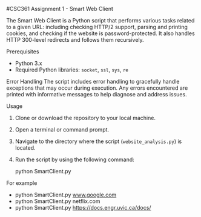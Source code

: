 #CSC361 Assignment 1 - Smart Web Client

The Smart Web Client is a Python script that performs various tasks related to 
a given URL: including checking HTTP/2 support, parsing and printing cookies, and 
checking if the website is password-protected. It also handles HTTP 300-level redirects 
and follows them recursively.

Prerequisites
- Python 3.x
- Required Python libraries: `socket`, `ssl`, `sys`, `re`

Error Handling
The script includes error handling to gracefully handle exceptions that may occur 
during execution. Any errors encountered are printed with informative messages to 
help diagnose and address issues.

Usage
1. Clone or download the repository to your local machine.
2. Open a terminal or command prompt.
3. Navigate to the directory where the script (`website_analysis.py`) is located.
4. Run the script by using the following command:

   python SmartClient.py <url>

For example
- python SmartClient.py www.google.com
- python SmartClient.py netflix.com
- python SmartClient.py https://docs.engr.uvic.ca/docs/

